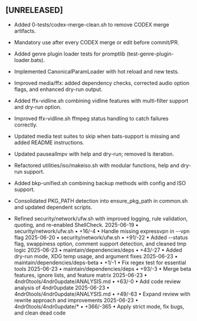 ## [UNRELEASED]
- Added 0-tests/codex-merge-clean.sh to remove CODEX merge artifacts.
- Mandatory use after every CODEX merge or edit before commit/PR.
- Added genre plugin loader tests for promptlib (test-genre-plugin-loader.bats).

- Implemented CanonicalParamLoader with hot reload and new tests.
- Improved media/ffx: added dependency checks, corrected audio option flags,
  and enhanced dry-run output.
- Added ffx-vidline.sh combining vidline features with multi-filter support and dry-run option.
- Improved ffx-vidline.sh ffmpeg status handling to catch failures correctly.
- Updated media test suites to skip when bats-support is missing and added README instructions.
- Updated pauseallmpv with help and dry-run; removed ls iteration.

- Refactored utilities/iso/makeiso.sh with modular functions, help and dry-run support.
- Added bkp-unified.sh combining backup methods with config and ISO support.
- Consolidated PKG_PATH detection into ensure_pkg_path in common.sh and updated dependent scripts.
- Refined security/network/ufw.sh with improved logging, rule validation, quoting, and re-enabled ShellCheck.
2025-06-19 • security/network/ufw.sh • +16/-4 • Handle missing expressvpn in --vpn flag
2025-06-20 • security/network/ufw.sh • +91/-22 • Added --status flag, swappiness option, comment support detection, and cleaned tmp logic
2025-06-23 • maintain/dependencies/deps • +43/-27 • Added dry-run mode, XDG temp usage, and argument fixes
2025-06-23 • maintain/dependencies/deps-beta • +1/-1 • Fix regex test for essential tools
2025-06-23 • maintain/dependencies/deps • +93/-3 • Merge beta features, ignore lists, and feature matrix
2025-06-23 • 4ndr0tools/4ndr0update/ANALYSIS.md • +63/-0 • Add code review analysis of 4ndr0update
2025-06-23 • 4ndr0tools/4ndr0update/ANALYSIS.md • +49/-63 • Expand review with rewrite approach and improvements
2025-06-23 • 4ndr0tools/4ndr0update/* • +366/-365 • Apply strict mode, fix bugs, and clean dead code

